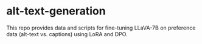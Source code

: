 # alt-text-generation
This repo provides data and scripts for fine-tuning LLaVA-7B on preference data (alt-text vs. captions) using LoRA and DPO.
